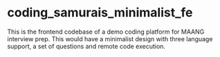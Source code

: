 # coding_samurais_minimalist_fe
This is the frontend codebase of a demo coding platform for MAANG interview prep. This would have a minimalist design with three language support, a set of questions and remote code execution.
